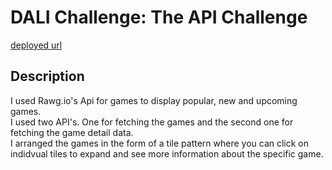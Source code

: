# DALI Challenge: The API Challenge


[deployed url](https://nervous-davinci-78b495.netlify.app/)

## Description

I used Rawg.io's Api for games to display popular, new and upcoming games.<br>
I used two API's. One for fetching the games and the second one for fetching the game detail data. <br>
I arranged the games in the form of a tile pattern where you can click on indidvual tiles to expand and see more information about the specific game.<br>


